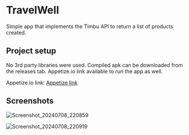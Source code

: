 # TravelWell

Simple app that implements the Timbu API to return a list of products created.



## Project setup
No 3rd party libraries were used. 
Compiled apk can be downloaded from the releases tab.
Appetize.io link available to run the app as well.

Appetize.io link: [Appetize link](https://appetize.io/app/b_ivuj7rczypqly67g4ch5mu7vfe)



## Screenshots
![Screenshot_20240708_220859](https://github.com/AdrianIkeaba/ShopEasy/assets/46406218/b0655dd2-41db-4f37-8b49-5e20e1cce9ba)


![Screenshot_20240708_220919](https://github.com/AdrianIkeaba/ShopEasy/assets/46406218/e7799f8f-112b-45c6-8a58-879dd66cbd4a)
